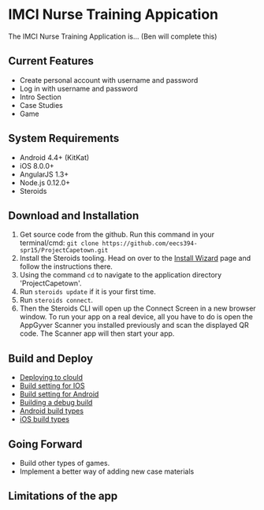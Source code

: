 # IMCI Nurse Training Appication
The IMCI Nurse Training Application is... (Ben will complete this)

## Current Features
* Create personal account with username and password
* Log in with username and password
* Intro Section 
* Case Studies
* Game

## System Requirements
* Android 4.4+ (KitKat)
* iOS 8.0.0+
* AngularJS 1.3+
* Node.js 0.12.0+
* Steroids



## Download and Installation

1. Get source code from the github. Run this command in your terminal/cmd: `git clone https://github.com/eecs394-spr15/ProjectCapetown.git` 
2. Install the Steroids tooling. Head on over to the [Install Wizard](https://academy.appgyver.com/installwizard) page and follow the instructions there.
3. Using the command `cd` to navigate to the application directory 'ProjectCapetown'.
4. Run `steroids update` if it is your first time.
5. Run `steroids connect`.    
6. Then the Steroids CLI will open up the Connect Screen in a new browser window. To run your app on a real device, all you have to do is open the AppGyver Scanner you installed previously and scan the displayed QR code. The Scanner app will then start your app.

## Build and Deploy
- [Deploying to clould](http://docs.appgyver.com/tooling/build-service/build-settings/deploying-to-cloud/)
- [Build setting for IOS](http://docs.appgyver.com/tooling/build-service/build-settings/build-settings-for-ios/)
- [Build setting for Android](http://docs.appgyver.com/tooling/build-service/build-settings/build-settings-for-android/)
- [Building a debug build](http://docs.appgyver.com/tooling/build-service/build-settings/building-a-debug-build/)
- [Android build types](http://docs.appgyver.com/tooling/build-service/build-settings/android-build-types/)
- [iOS build types](http://docs.appgyver.com/tooling/build-service/build-settings/ios-build-types/)

## Going Forward
* Build other types of games.
* Implement a better way of adding new case materials

## Limitations of the app





